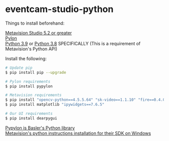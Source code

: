 
# eventcam-studio-python

Things to install beforehand:

[Metavision Studio 5.2 or greater](https://files.prophesee.ai/share/dists/public/windows/baiTh5si/) \
[Pylon](https://www.baslerweb.com/en/software/pylon/) \
[Python 3.9](https://www.python.org/downloads/release/python-3913/) or [Python 3.8](https://www.python.org/downloads/release/python-3810/) SPECIFICALLY (This is a requirement of Metavision's Python API)

Install the following:

```bash
# Update pip
$ pip install pip --upgrade

# Pylon requirements
$ pip install pypylon

# Metavision requirements
$ pip install "opencv-python==4.5.5.64" "sk-video==1.1.10" "fire==0.4.0" "numpy==1.23.4" "h5py==3.7.0" pandas scipy
$ pip install matplotlib "ipywidgets==7.6.5"

# Our UI requirements
$ pip install dearpygui
```

[Pypylon is Basler's Python library](https://github.com/basler/pypylon) \
[Metavision's python instructions installation for their SDK on Windows](https://docs.prophesee.ai/stable/installation/windows.html#installing-dependencies)
